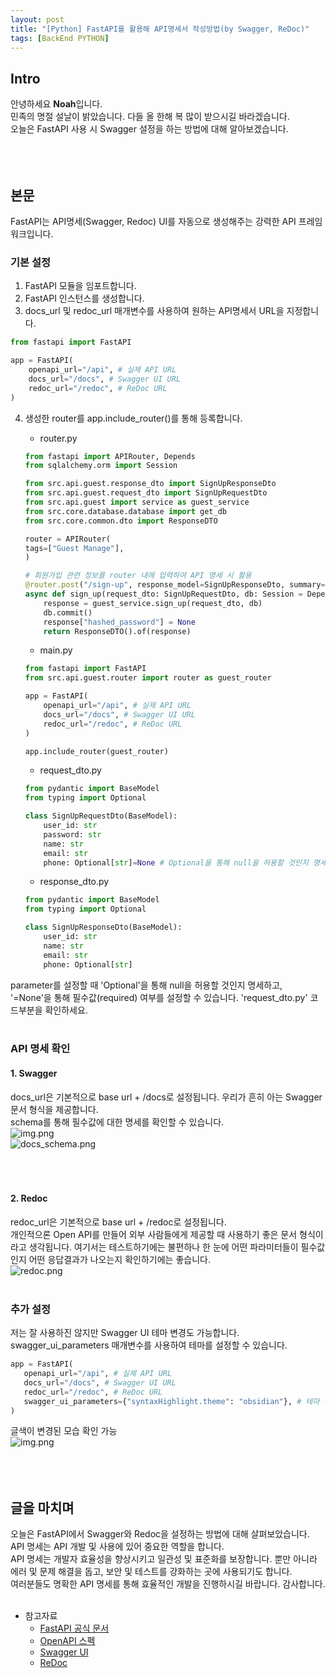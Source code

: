 ```yaml
---
layout: post
title: "[Python] FastAPI를 활용해 API명세서 작성방법(by Swagger, ReDoc)"
tags: [BackEnd PYTHON]
---
```


## Intro
안녕하세요 **Noah**입니다.<br/>
민족의 명절 설날이 밝았습니다. 다들 올 한해 복 많이 받으시길 바라겠습니다.<br/>
오늘은 FastAPI 사용 시 Swagger 설정을 하는 방법에 대해 알아보겠습니다.
<br/><br/><br/><br/>

## 본문
FastAPI는 API명세(Swagger, Redoc) UI를 자동으로 생성해주는 강력한 API 프레임워크입니다.

### 기본 설정
1. FastAPI 모듈을 임포트합니다.
2. FastAPI 인스턴스를 생성합니다.
3. docs_url 및 redoc_url 매개변수를 사용하여 원하는 API명세서 URL을 지정합니다.
```Python
from fastapi import FastAPI

app = FastAPI(
    openapi_url="/api", # 실제 API URL
    docs_url="/docs", # Swagger UI URL
    redoc_url="/redoc", # ReDoc URL
)
```
4. 생성한 router를 app.include_router()를 통해 등록합니다.
   * router.py
    ```Python
    from fastapi import APIRouter, Depends
    from sqlalchemy.orm import Session
    
    from src.api.guest.response_dto import SignUpResponseDto
    from src.api.guest.request_dto import SignUpRequestDto
    from src.api.guest import service as guest_service
    from src.core.database.database import get_db
    from src.core.common.dto import ResponseDTO
    
    router = APIRouter(
    tags=["Guest Manage"],
    )
    
    # 회원가입 관련 정보를 router 내에 입력하여 API 명세 시 활용
    @router.post("/sign-up", response_model=SignUpResponseDto, summary="회원가입", description="회원가입")
    async def sign_up(request_dto: SignUpRequestDto, db: Session = Depends(get_db)): # Depends를 통해 입력되는 내용은 API 명세에 표시되지 않음
        response = guest_service.sign_up(request_dto, db)
        db.commit()
        response["hashed_password"] = None
        return ResponseDTO().of(response)
    ```
   
    * main.py
    ```Python
    from fastapi import FastAPI
    from src.api.guest.router import router as guest_router
   
    app = FastAPI(
        openapi_url="/api", # 실제 API URL
        docs_url="/docs", # Swagger UI URL
        redoc_url="/redoc", # ReDoc URL
    )
   
    app.include_router(guest_router)
    ```
   
    * request_dto.py
    ```Python
    from pydantic import BaseModel
    from typing import Optional
   
    class SignUpRequestDto(BaseModel):
        user_id: str
        password: str
        name: str
        email: str
        phone: Optional[str]=None # Optional을 통해 null을 허용할 것인지 명세하고, None을 통해 필수값 여부를 설정할 수 있음
    ```
   
    * response_dto.py
    ```Python
    from pydantic import BaseModel
    from typing import Optional
   
    class SignUpResponseDto(BaseModel):
        user_id: str
        name: str
        email: str
        phone: Optional[str]
    ```
parameter를 설정할 때 'Optional'을 통해 null을 허용할 것인지 명세하고, '=None'을 통해 필수값(required) 여부를 설정할 수 있습니다. 'request_dto.py' 코드부분을 확인하세요.
<br/><br/>

### API 명세 확인
#### 1. Swagger
docs_url은 기본적으로 base url + /docs로 설정됩니다. 우리가 흔히 아는 Swagger 문서 형식을 제공합니다.<br/>
schema를 통해 필수값에 대한 명세를 확인할 수 있습니다.<br/>
![img.png](../../../assets/img/BackEnd/Python/2024-02-10-FastAPI_SwaggerSettingGuide/docs.png)<br/>
![docs_schema.png](..%2F..%2F..%2Fassets%2Fimg%2F2024-02-10-FastAPI_SwaggerSettingGuide%2Fdocs_schema.png)
<br/><br/><br/><br/>

#### 2. Redoc
redoc_url은 기본적으로 base url + /redoc로 설정됩니다.<br/>
개인적으론 Open API를 만들어 외부 사람들에게 제공할 때 사용하기 좋은 문서 형식이라고 생각됩니다. 여기서는 테스트하기에는 불편하나 한 눈에 어떤 파라미터들이 필수값인지 어떤 응답결과가 나오는지 확인하기에는 좋습니다.<br/>
![redoc.png](..%2F..%2F..%2Fassets%2Fimg%2F2024-02-10-FastAPI_SwaggerSettingGuide%2Fredoc.png)
<br/><br/>

### 추가 설정
저는 잘 사용하진 않지만 Swagger UI 테마 변경도 가능합니다.<br/>
swagger_ui_parameters 매개변수를 사용하여 테마를 설정할 수 있습니다.
```Python
app = FastAPI(
   openapi_url="/api", # 실제 API URL
   docs_url="/docs", # Swagger UI URL
   redoc_url="/redoc", # ReDoc URL
   swagger_ui_parameters={"syntaxHighlight.theme": "obsidian"}, # 테마 설정 - 글씨 색상 변경
)
```
글색이 변경된 모습 확인 가능<br/>
![img.png](../../../assets/img/BackEnd/Python/2024-02-10-FastAPI_SwaggerSettingGuide/thema.png)
<br/><br/><br/><br/>

## 글을 마치며
오늘은 FastAPI에서 Swagger와 Redoc을 설정하는 방법에 대해 살펴보았습니다. API 명세는 API 개발 및 사용에 있어 중요한 역할을 합니다.<br/>
API 명세는 개발자 효율성을 향상시키고 일관성 및 표준화를 보장합니다. 뿐만 아니라 에러 및 문제 해결을 돕고, 보안 및 테스트를 강화하는 곳에 사용되기도 합니다.<br/>
여러분들도 명확한 API 명세를 통해 효율적인 개발을 진행하시길 바랍니다. 감사합니다.
<br/><br/>

* 참고자료
  * [FastAPI 공식 문서](https://fastapi.tiangolo.com/ko/)
  * [OpenAPI 스펙](https://swagger.io/specification/)
  * [Swagger UI](https://swagger.io/tools/swagger-ui/)
  * [ReDoc](https://redocly.github.io/redoc/)